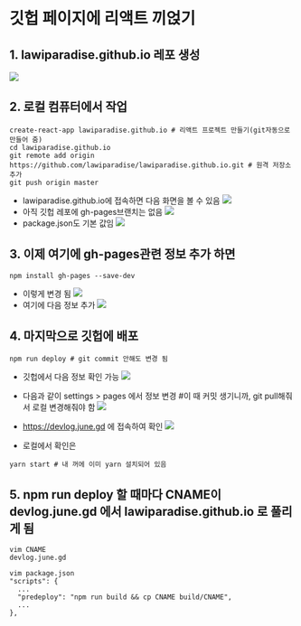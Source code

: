 # 깃헙 페이지에 리액트 끼얹기

## 1. lawiparadise.github.io 레포 생성
![](gh-pages-make-images/ca16bd0a.png)
## 2. 로컬 컴퓨터에서 작업
```shell
create-react-app lawiparadise.github.io # 리액트 프로젝트 만들기(git자동으로 만들어 줌)
cd lawiparadise.github.io
git remote add origin https://github.com/lawiparadise/lawiparadise.github.io.git # 원격 저장소 추가
git push origin master
```
- lawiparadise.github.io에 접속하면 다음 화면을 볼 수 있음
![](gh-pages-make-images/62de3956.png)
- 아직 깃헙 레포에 gh-pages브랜치는 없음
![](gh-pages-make-images/4b3dcc16.png)
- package.json도 기본 값임
![](gh-pages-make-images/c3d6e268.png)
## 3. 이제 여기에 gh-pages관련 정보 추가 하면
```shell
npm install gh-pages --save-dev
```
- 이렇게 변경 됨
![](gh-pages-make-images/6b5a19d4.png)
- 여기에 다음 정보 추가
![](gh-pages-make-images/e4ff1aca.png)

## 4. 마지막으로 깃헙에 배포
```shell
npm run deploy # git commit 안해도 변경 됨
```
- 깃헙에서 다음 정보 확인 가능
![](gh-pages-make-images/0b47b20e.png)
- 다음과 같이 settings > pages 에서 정보 변경 #이 때 커밋 생기니까, git pull해줘서 로컬 변경해줘야 함
![](gh-pages-make-images/465710f8.png)
- https://devlog.june.gd 에 접속하여 확인
![](gh-pages-make-images/aac90f76.png)
  
- 로컬에서 확인은
```shell
yarn start # 내 꺼에 이미 yarn 설치되어 있음
```

## 5. npm run deploy 할 때마다 CNAME이 devlog.june.gd 에서 lawiparadise.github.io 로 풀리게 됨
```shell
vim CNAME
devlog.june.gd
```
```shell
vim package.json
"scripts": {
  ...
  "predeploy": "npm run build && cp CNAME build/CNAME",
  ...
},
```
